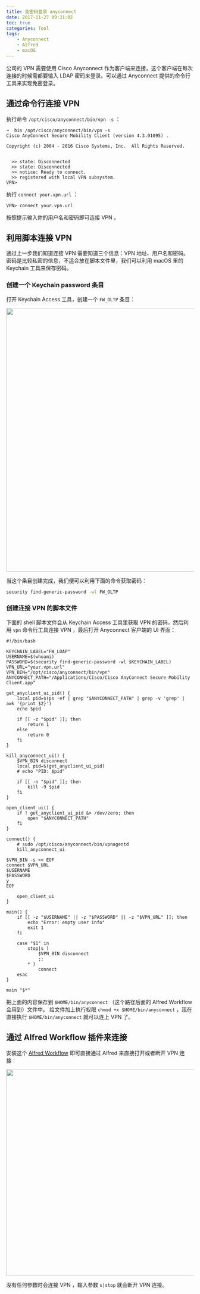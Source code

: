 ```yaml
---
title: 免密码登录 anyconnect
date: 2017-11-27 09:31:02
toc: true
categories: Tool
tags:
    - Anyconnect
    - Alfred
    - macOS
---
```


公司的 VPN 需要使用 Cisco Anyconnect 作为客户端来连接，这个客户端在每次连接的时候需都要输入 LDAP
密码来登录。可以通过 Anyconnect 提供的命令行工具来实现免密登录。

<!--more-->

## 通过命令行连接 VPN

执行命令 `/opt/cisco/anyconnect/bin/vpn -s` ：

```shell
➜  bin /opt/cisco/anyconnect/bin/vpn -s
Cisco AnyConnect Secure Mobility Client (version 4.3.01095) .

Copyright (c) 2004 - 2016 Cisco Systems, Inc.  All Rights Reserved.


  >> state: Disconnected
  >> state: Disconnected
  >> notice: Ready to connect.
  >> registered with local VPN subsystem.
VPN>
```

执行 `connect your.vpn.url` ：

```shell
VPN> connect your.vpn.url
```

按照提示输入你的用户名和密码即可连接 VPN 。

## 利用脚本连接 VPN

通过上一步我们知道连接 VPN 需要知道三个信息：VPN 地址、用户名和密码。
密码是比较私密的信息，不适合放在脚本文件里，我们可以利用 macOS 里的 Keychain 工具来保存密码。

### 创建一个 Keychain password 条目

打开 Keychain Access 工具，创建一个 `FW_OLTP` 条目：

<img src="http://on2hdrotz.bkt.clouddn.com/blog/1511848299645.png" width="708"/>

当这个条目创建完成，我们便可以利用下面的命令获取密码：

```sh
security find-generic-password -wl FW_OLTP
```

### 创建连接 VPN 的脚本文件

下面的 shell 脚本文件会从 Keychain Access 工具里获取 VPN 的密码，然后利用 `vpn` 命令行工具连接
VPN ，最后打开 Anyconnect 客户端的 UI 界面：

```shell
#!/bin/bash

KEYCHAIN_LABEL="FW_LDAP"
USERNAME=$(whoami)
PASSWORD=$(security find-generic-password -wl $KEYCHAIN_LABEL)
VPN_URL="your.vpn.url"
VPN_BIN="/opt/cisco/anyconnect/bin/vpn"
ANYCONNECT_PATH="/Applications/Cisco/Cisco AnyConnect Secure Mobility Client.app"

get_anyclient_ui_pid() {
    local pid=$(ps -ef | grep "$ANYCONNECT_PATH" | grep -v 'grep' | awk '{print $2}')
    echo $pid

    if [[ -z "$pid" ]]; then
        return 1
    else
        return 0
    fi
}

kill_anyconnect_ui() {
    $VPN_BIN disconnect
    local pid=$(get_anyclient_ui_pid)
    # echo "PID: $pid"

    if [[ -n "$pid" ]]; then
        kill -9 $pid
    fi
}

open_client_ui() {
    if ! get_anyclient_ui_pid &> /dev/zero; then
        open "$ANYCONNECT_PATH"
    fi
}

connect() {
    # sudo /opt/cisco/anyconnect/bin/vpnagentd
    kill_anyconnect_ui

$VPN_BIN -s << EOF
connect $VPN_URL
$USERNAME
$PASSWORD
y
EOF

    open_client_ui
}

main() {
    if [[ -z "$USERNAME" || -z "$PASSWORD" || -z "$VPN_URL" ]]; then
        echo "Error: empty user info"
        exit 1
    fi

    case "$1" in
        stop|s )
            $VPN_BIN disconnect
            ;;
        * )
            connect
    esac
}

main "$*"
```

把上面的内容保存到 `$HOME/bin/anyconnect` （这个路径后面的 Alfred Workflow 会用到）文件中。
给文件加上执行权限 `chmod +x $HOME/bin/anyconnect` ，现在直接执行 `$HOME/bin/anyconnect`
就可以连上 VPN 了。

## 通过 Alfred Workflow 插件来连接

安装这个 [Alfred Workflow](https://github.com/hiberabyss/BlogDATA/raw/master/alfred/NoPasswdAnyconnect.alfredworkflow)
即可直接通过 Alfred 来直接打开或者断开 VPN 连接：

<img src="http://on2hdrotz.bkt.clouddn.com/blog/1511848203769.png" width="555"/>

没有任何参数时会连接 VPN ，输入参数 `s|stop` 就会断开 VPN 连接。

